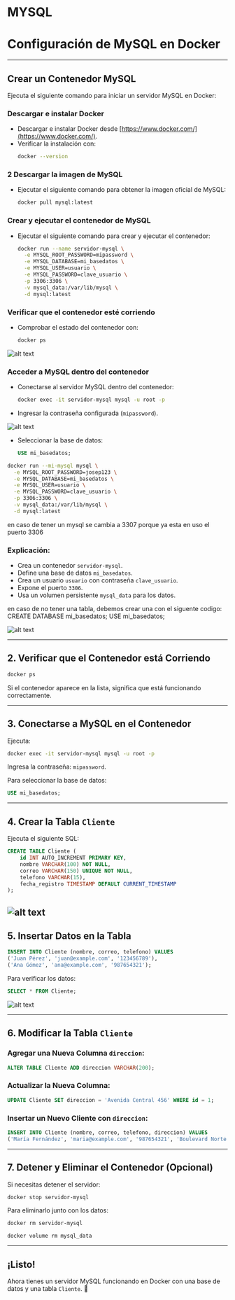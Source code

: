 # MYSQL
 
 #  Configuración de MySQL en Docker

---

##   Crear un Contenedor MySQL

Ejecuta el siguiente comando para iniciar un servidor MySQL en Docker:
###  Descargar e instalar Docker
- Descargar e instalar Docker desde [https://www.docker.com/](https://www.docker.com/).
- Verificar la instalación con:
  ```bash
  docker --version
  ```

### 2 Descargar la imagen de MySQL
- Ejecutar el siguiente comando para obtener la imagen oficial de MySQL:
  ```bash
  docker pull mysql:latest
  ```

###  Crear y ejecutar el contenedor de MySQL
- Ejecutar el siguiente comando para crear y ejecutar el contenedor:
  ```bash
  docker run --name servidor-mysql \
    -e MYSQL_ROOT_PASSWORD=mipassword \
    -e MYSQL_DATABASE=mi_basedatos \
    -e MYSQL_USER=usuario \
    -e MYSQL_PASSWORD=clave_usuario \
    -p 3306:3306 \
    -v mysql_data:/var/lib/mysql \
    -d mysql:latest
  ```

###  Verificar que el contenedor esté corriendo
- Comprobar el estado del contenedor con:
  ```bash
  docker ps
  ```
![alt text](image.png)

###  Acceder a MySQL dentro del contenedor
- Conectarse al servidor MySQL dentro del contenedor:
  ```bash
  docker exec -it servidor-mysql mysql -u root -p
  ```
- Ingresar la contraseña configurada (`mipassword`).

![alt text](image-1.png)


- Seleccionar la base de datos:
  ```sql
  USE mi_basedatos;
  ```

```bash
docker run --mi-mysql mysql \
  -e MYSQL_ROOT_PASSWORD=josep123 \
  -e MYSQL_DATABASE=mi_basedatos \
  -e MYSQL_USER=usuario \
  -e MYSQL_PASSWORD=clave_usuario \
  -p 3306:3306 \
  -v mysql_data:/var/lib/mysql \
  -d mysql:latest
```
en caso de tener un mysql se cambia a 3307 porque ya esta en uso el puerto 3306

###  Explicación:
- Crea un contenedor `servidor-mysql`.
- Define una base de datos `mi_basedatos`.
- Crea un usuario `usuario` con contraseña `clave_usuario`.
- Expone el puerto `3306`.
- Usa un volumen persistente `mysql_data` para los datos.

en caso de no tener una tabla, debemos crear una con el siguente codigo:
CREATE DATABASE mi_basedatos;
USE mi_basedatos;

![alt text](image-2.png)

---

##  2. Verificar que el Contenedor está Corriendo

```bash
docker ps
```
Si el contenedor aparece en la lista, significa que está funcionando correctamente.

---

##  3. Conectarse a MySQL en el Contenedor

Ejecuta:

```bash
docker exec -it servidor-mysql mysql -u root -p
```

Ingresa la contraseña: `mipassword`.

Para seleccionar la base de datos:

```sql
USE mi_basedatos;
```

---

## 4. Crear la Tabla `Cliente`

Ejecuta el siguiente SQL:

```sql
CREATE TABLE Cliente (
    id INT AUTO_INCREMENT PRIMARY KEY,
    nombre VARCHAR(100) NOT NULL,
    correo VARCHAR(150) UNIQUE NOT NULL,
    telefono VARCHAR(15),
    fecha_registro TIMESTAMP DEFAULT CURRENT_TIMESTAMP
);
```

![alt text](image-3.png)
---

## 5. Insertar Datos en la Tabla

```sql
INSERT INTO Cliente (nombre, correo, telefono) VALUES 
('Juan Pérez', 'juan@example.com', '123456789'),
('Ana Gómez', 'ana@example.com', '987654321');
```

Para verificar los datos:

```sql
SELECT * FROM Cliente;
```

![alt text](image-4.png)

---

##  6. Modificar la Tabla `Cliente`

### Agregar una Nueva Columna `direccion`:
```sql
ALTER TABLE Cliente ADD direccion VARCHAR(200);
```

### Actualizar la Nueva Columna:
```sql
UPDATE Cliente SET direccion = 'Avenida Central 456' WHERE id = 1;
```

### Insertar un Nuevo Cliente con `direccion`:
```sql
INSERT INTO Cliente (nombre, correo, telefono, direccion) VALUES 
('María Fernández', 'maria@example.com', '987654321', 'Boulevard Norte 789');
```



---

##  7. Detener y Eliminar el Contenedor (Opcional)

Si necesitas detener el servidor:
```bash
docker stop servidor-mysql
```

Para eliminarlo junto con los datos:
```bash
docker rm servidor-mysql
```
```bash
docker volume rm mysql_data
```

---

##  ¡Listo!
Ahora tienes un servidor MySQL funcionando en Docker con una base de datos y una tabla `Cliente`. 🎉
